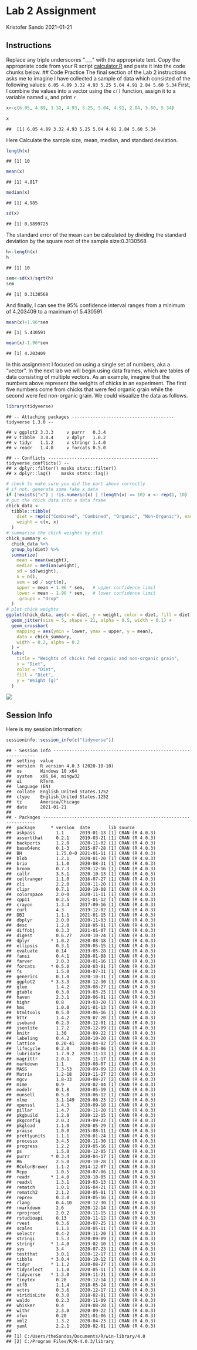 Lab 2 Assignment
================
Kristofer Sando
2021-01-21

## Instructions

Replace any triple underscores "\_\_\_" with the appropriate text. Copy
the appropriate code from your R script [calculator.R](calculator.R) and
paste it into the code chunks below. \#\# Code Practice The final
section of the Lab 2 instructions asks me to imagine I have collected a
sample of data which consisted of the following values:
`6.05 4.89 3.32 4.93 5.25 5.04 4.91 2.84 5.60 5.34` First, I combine the
values into a vector using the `c()` function, assign it to a variable
named `x`, and print `r`

``` r
x<-c(6.05, 4.89, 3.32, 4.93, 5.25, 5.04, 4.91, 2.84, 5.60, 5.34)

x
```

    ##  [1] 6.05 4.89 3.32 4.93 5.25 5.04 4.91 2.84 5.60 5.34

Here Calculate the sample size, mean, median, and standard deviation.

``` r
length(x)
```

    ## [1] 10

``` r
mean(x)
```

    ## [1] 4.817

``` r
median(x)
```

    ## [1] 4.985

``` r
sd(x)
```

    ## [1] 0.9899725

The standard error of the mean can be calculated by dividing the
standard deviation by the square root of the sample size:0.3130568

``` r
h<-length(x)
h
```

    ## [1] 10

``` r
sem<-sd(x)/sqrt(h)
sem
```

    ## [1] 0.3130568

And finally, I can see the 95% confidence interval ranges from a minimum
of 4.203409 to a maximum of 5.430591

``` r
mean(x)+1.96*sem
```

    ## [1] 5.430591

``` r
mean(x)-1.96*sem
```

    ## [1] 4.203409

In this assignment I focused on using a single set of numbers, aka a
“vector”. In the next lab we will begin using data frames, which are
tables of data consisting of multiple vectors. As an example, imagine
that the numbers above represent the weights of chicks in an experiment.
The first five numbers come from chicks that were fed organic grain
while the second were fed non-organic grain. We could visualize the data
as follows.

``` r
library(tidyverse)
```

    ## -- Attaching packages --------------------------------------- tidyverse 1.3.0 --

    ## v ggplot2 3.3.3     v purrr   0.3.4
    ## v tibble  3.0.4     v dplyr   1.0.2
    ## v tidyr   1.1.2     v stringr 1.4.0
    ## v readr   1.4.0     v forcats 0.5.0

    ## -- Conflicts ------------------------------------------ tidyverse_conflicts() --
    ## x dplyr::filter() masks stats::filter()
    ## x dplyr::lag()    masks stats::lag()

``` r
# check to make sure you did the part above correctly
# if not, generate some fake x data
if (!exists("x") | !is.numeric(x) | !length(x) == 10) x <- rep(1, 10)
# put the chick data into a data frame
chick_data <-
  tibble::tibble(
    diet = rep(c("Combined", "Combined", "Organic", "Non-Organic"), each = 5),
    weight = c(x, x)
  )
# summarize the chick weights by diet
chick_summary <-
  chick_data %>% 
  group_by(diet) %>% 
  summarize(
    mean = mean(weight),
    median = median(weight),
    sd = sd(weight),
    n = n(),
    sem = sd / sqrt(n),
    upper = mean + 1.96 * sem,   # upper confidence limit
    lower = mean - 1.96 * sem,   # lower confidence limit
    .groups = "drop"
  )
# plot chick weights
ggplot(chick_data, aes(x = diet, y = weight, color = diet, fill = diet)) +
  geom_jitter(size = 5, shape = 21, alpha = 0.5, width = 0.1) +
  geom_crossbar(
    mapping = aes(ymin = lower, ymax = upper, y = mean), 
    data = chick_summary,
    width = 0.2, alpha = 0.2
  ) +
  labs(
    title = "Weights of chicks fed organic and non-organic grain",
    x = "Diet",
    color = "Diet",
    fill = "Diet",
    y = "Weight (g)"
  )
```

![](assignment_files/figure-gfm/unnamed-chunk-1-1.png)<!-- -->

## Session Info

Here is my session information:

``` r
sessioninfo::session_info(c("tidyverse"))
```

    ## - Session info ---------------------------------------------------------------
    ##  setting  value                       
    ##  version  R version 4.0.3 (2020-10-10)
    ##  os       Windows 10 x64              
    ##  system   x86_64, mingw32             
    ##  ui       RTerm                       
    ##  language (EN)                        
    ##  collate  English_United States.1252  
    ##  ctype    English_United States.1252  
    ##  tz       America/Chicago             
    ##  date     2021-01-21                  
    ## 
    ## - Packages -------------------------------------------------------------------
    ##  package      * version  date       lib source        
    ##  askpass        1.1      2019-01-13 [1] CRAN (R 4.0.3)
    ##  assertthat     0.2.1    2019-03-21 [1] CRAN (R 4.0.3)
    ##  backports      1.2.0    2020-11-02 [1] CRAN (R 4.0.3)
    ##  base64enc      0.1-3    2015-07-28 [1] CRAN (R 4.0.3)
    ##  BH             1.75.0-0 2021-01-11 [1] CRAN (R 4.0.3)
    ##  blob           1.2.1    2020-01-20 [1] CRAN (R 4.0.3)
    ##  brio           1.1.0    2020-08-31 [1] CRAN (R 4.0.3)
    ##  broom          0.7.3    2020-12-16 [1] CRAN (R 4.0.3)
    ##  callr          3.5.1    2020-10-13 [1] CRAN (R 4.0.3)
    ##  cellranger     1.1.0    2016-07-27 [1] CRAN (R 4.0.3)
    ##  cli            2.2.0    2020-11-20 [1] CRAN (R 4.0.3)
    ##  clipr          0.7.1    2020-10-08 [1] CRAN (R 4.0.3)
    ##  colorspace     2.0-0    2020-11-11 [1] CRAN (R 4.0.3)
    ##  cpp11          0.2.5    2021-01-12 [1] CRAN (R 4.0.3)
    ##  crayon         1.3.4    2017-09-16 [1] CRAN (R 4.0.3)
    ##  curl           4.3      2019-12-02 [1] CRAN (R 4.0.3)
    ##  DBI            1.1.1    2021-01-15 [1] CRAN (R 4.0.3)
    ##  dbplyr         2.0.0    2020-11-03 [1] CRAN (R 4.0.3)
    ##  desc           1.2.0    2018-05-01 [1] CRAN (R 4.0.3)
    ##  diffobj        0.3.3    2021-01-07 [1] CRAN (R 4.0.3)
    ##  digest         0.6.27   2020-10-24 [1] CRAN (R 4.0.3)
    ##  dplyr        * 1.0.2    2020-08-18 [1] CRAN (R 4.0.3)
    ##  ellipsis       0.3.1    2020-05-15 [1] CRAN (R 4.0.3)
    ##  evaluate       0.14     2019-05-28 [1] CRAN (R 4.0.3)
    ##  fansi          0.4.1    2020-01-08 [1] CRAN (R 4.0.3)
    ##  farver         2.0.3    2020-01-16 [1] CRAN (R 4.0.3)
    ##  forcats      * 0.5.0    2020-03-01 [1] CRAN (R 4.0.3)
    ##  fs             1.5.0    2020-07-31 [1] CRAN (R 4.0.3)
    ##  generics       0.1.0    2020-10-31 [1] CRAN (R 4.0.3)
    ##  ggplot2      * 3.3.3    2020-12-30 [1] CRAN (R 4.0.3)
    ##  glue           1.4.2    2020-08-27 [1] CRAN (R 4.0.3)
    ##  gtable         0.3.0    2019-03-25 [1] CRAN (R 4.0.3)
    ##  haven          2.3.1    2020-06-01 [1] CRAN (R 4.0.3)
    ##  highr          0.8      2019-03-20 [1] CRAN (R 4.0.3)
    ##  hms            1.0.0    2021-01-13 [1] CRAN (R 4.0.3)
    ##  htmltools      0.5.0    2020-06-16 [1] CRAN (R 4.0.3)
    ##  httr           1.4.2    2020-07-20 [1] CRAN (R 4.0.3)
    ##  isoband        0.2.3    2020-12-01 [1] CRAN (R 4.0.3)
    ##  jsonlite       1.7.2    2020-12-09 [1] CRAN (R 4.0.3)
    ##  knitr          1.30     2020-09-22 [1] CRAN (R 4.0.3)
    ##  labeling       0.4.2    2020-10-20 [1] CRAN (R 4.0.3)
    ##  lattice        0.20-41  2020-04-02 [2] CRAN (R 4.0.3)
    ##  lifecycle      0.2.0    2020-03-06 [1] CRAN (R 4.0.3)
    ##  lubridate      1.7.9.2  2020-11-13 [1] CRAN (R 4.0.3)
    ##  magrittr       2.0.1    2020-11-17 [1] CRAN (R 4.0.3)
    ##  markdown       1.1      2019-08-07 [1] CRAN (R 4.0.3)
    ##  MASS           7.3-53   2020-09-09 [2] CRAN (R 4.0.3)
    ##  Matrix         1.2-18   2019-11-27 [2] CRAN (R 4.0.3)
    ##  mgcv           1.8-33   2020-08-27 [2] CRAN (R 4.0.3)
    ##  mime           0.9      2020-02-04 [1] CRAN (R 4.0.3)
    ##  modelr         0.1.8    2020-05-19 [1] CRAN (R 4.0.3)
    ##  munsell        0.5.0    2018-06-12 [1] CRAN (R 4.0.3)
    ##  nlme           3.1-149  2020-08-23 [2] CRAN (R 4.0.3)
    ##  openssl        1.4.3    2020-09-18 [1] CRAN (R 4.0.3)
    ##  pillar         1.4.7    2020-11-20 [1] CRAN (R 4.0.3)
    ##  pkgbuild       1.2.0    2020-12-15 [1] CRAN (R 4.0.3)
    ##  pkgconfig      2.0.3    2019-09-22 [1] CRAN (R 4.0.3)
    ##  pkgload        1.1.0    2020-05-29 [1] CRAN (R 4.0.3)
    ##  praise         1.0.0    2015-08-11 [1] CRAN (R 4.0.3)
    ##  prettyunits    1.1.1    2020-01-24 [1] CRAN (R 4.0.3)
    ##  processx       3.4.5    2020-11-30 [1] CRAN (R 4.0.3)
    ##  progress       1.2.2    2019-05-16 [1] CRAN (R 4.0.3)
    ##  ps             1.5.0    2020-12-05 [1] CRAN (R 4.0.3)
    ##  purrr        * 0.3.4    2020-04-17 [1] CRAN (R 4.0.3)
    ##  R6             2.5.0    2020-10-28 [1] CRAN (R 4.0.3)
    ##  RColorBrewer   1.1-2    2014-12-07 [1] CRAN (R 4.0.3)
    ##  Rcpp           1.0.5    2020-07-06 [1] CRAN (R 4.0.3)
    ##  readr        * 1.4.0    2020-10-05 [1] CRAN (R 4.0.3)
    ##  readxl         1.3.1    2019-03-13 [1] CRAN (R 4.0.3)
    ##  rematch        1.0.1    2016-04-21 [1] CRAN (R 4.0.3)
    ##  rematch2       2.1.2    2020-05-01 [1] CRAN (R 4.0.3)
    ##  reprex         0.3.0    2019-05-16 [1] CRAN (R 4.0.3)
    ##  rlang          0.4.10   2020-12-30 [1] CRAN (R 4.0.3)
    ##  rmarkdown      2.6      2020-12-14 [1] CRAN (R 4.0.3)
    ##  rprojroot      2.0.2    2020-11-15 [1] CRAN (R 4.0.3)
    ##  rstudioapi     0.13     2020-11-12 [1] CRAN (R 4.0.3)
    ##  rvest          0.3.6    2020-07-25 [1] CRAN (R 4.0.3)
    ##  scales         1.1.1    2020-05-11 [1] CRAN (R 4.0.3)
    ##  selectr        0.4-2    2019-11-20 [1] CRAN (R 4.0.3)
    ##  stringi        1.5.3    2020-09-09 [1] CRAN (R 4.0.3)
    ##  stringr      * 1.4.0    2019-02-10 [1] CRAN (R 4.0.3)
    ##  sys            3.4      2020-07-23 [1] CRAN (R 4.0.3)
    ##  testthat       3.0.1    2020-12-17 [1] CRAN (R 4.0.3)
    ##  tibble       * 3.0.4    2020-10-12 [1] CRAN (R 4.0.3)
    ##  tidyr        * 1.1.2    2020-08-27 [1] CRAN (R 4.0.3)
    ##  tidyselect     1.1.0    2020-05-11 [1] CRAN (R 4.0.3)
    ##  tidyverse    * 1.3.0    2019-11-21 [1] CRAN (R 4.0.3)
    ##  tinytex        0.28     2020-12-14 [1] CRAN (R 4.0.3)
    ##  utf8           1.1.4    2018-05-24 [1] CRAN (R 4.0.3)
    ##  vctrs          0.3.6    2020-12-17 [1] CRAN (R 4.0.3)
    ##  viridisLite    0.3.0    2018-02-01 [1] CRAN (R 4.0.3)
    ##  waldo          0.2.3    2020-11-09 [1] CRAN (R 4.0.3)
    ##  whisker        0.4      2019-08-28 [1] CRAN (R 4.0.3)
    ##  withr          2.3.0    2020-09-22 [1] CRAN (R 4.0.3)
    ##  xfun           0.20     2021-01-06 [1] CRAN (R 4.0.3)
    ##  xml2           1.3.2    2020-04-23 [1] CRAN (R 4.0.3)
    ##  yaml           2.2.1    2020-02-01 [1] CRAN (R 4.0.3)
    ## 
    ## [1] C:/Users/theSandos/Documents/R/win-library/4.0
    ## [2] C:/Program Files/R/R-4.0.3/library
